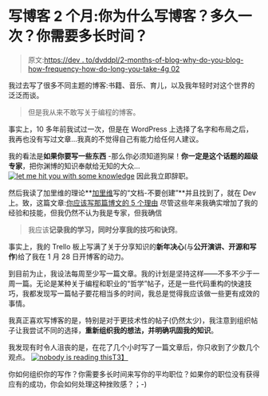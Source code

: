 # 写博客 2 个月:你为什么写博客？多久一次？你需要多长时间？

> 原文:[https://dev . to/dvddpl/2-months-of-blog-why-do-you-blog-how-frequency-how-do-long-you-take-4g 02](https://dev.to/dvddpl/2-months-of-blogging-why-do-you-blog-how-often-how-long-do-you-take-4g02)

我过去写了很多不同主题的博客:书籍、音乐、育儿，以及我年轻时对这个世界的泛泛而谈。

> 但是我从来不敢写关于编程的博客。

事实上，10 多年前我试过一次，但是在 WordPress 上选择了名字和布局之后，我再也没有写过文章...我真的不觉得自己有能力给任何人建议。

我的看法是**如果你要写一些东西** -那么你必须知道狗屎！**你一定是这个话题的超级专家**，把你渊博的知识奉献给无知的大众...
[![let me hit you with some knowledge](../Images/0a695a056ca426f2a56449c62f29aac1.png)](https://i.giphy.com/media/TI32JwHmWQEi4/giphy.gif) 
因此我立即辞职。

然后我读了加里维的理论**[加里维](https://www.garyvaynerchuk.com/creating-content-that-builds-your-personal-brand/)写的“文档-不要创建”**并且找到了，就在 Dev 上。致，这篇文章:[你应该写那篇博文的 5 个理由](https://dev.to/kaydacode/5-reasons-you-should-write-that-blog-post-24iband)
尽管这些年来我确实增加了我的经验和技能，但我仍然不认为我是专家，但我确信

> 我应该**记录我的学习，同时分享我的技巧和诀窍**。

事实上，我的 Trello 板上写满了关于分享知识的**新年决心**(与**公开演讲、开源和写作**)给了我在 1 月 28 日开博客的动力。

到目前为止，我设法每周至少写一篇文章。我的计划是坚持这样——不多不少于一周一篇。无论是某种关于编程和职业的“哲学”帖子，还是一些代码重构的快速技巧，我都发现写一篇帖子要花相当多的时间，我总是觉得我应该做一些更有成效的事情。

我真正喜欢写博客的是，特别是对于更技术性的帖子(仍然太少)，我注意到组织帖子让我尝试不同的选择，**重新组织我的想法，并明确巩固我的知识**。

我发现有时令人沮丧的是，在花了几个小时写了一篇文章后，你只收到了少数几个观点。
[![nobody is reading this](../Images/5b694e6d0f6045bc9b4e84bdd3a2c176.png)T3】](https://i.giphy.com/media/3o7TKFVdkgZQ9N3FJu/giphy.gif)

你如何组织你的写作？你需要多长时间来写你的平均职位？如果你的职位没有获得应有的成功，你会如何处理这种挫败感？；-)